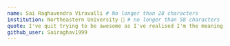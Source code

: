 ```yaml
---
name: Sai Raghavendra Viravalli # No longer than 28 characters
institution: Northeastern University 🚩 # no longer than 58 characters
quote: I've quit trying to be awesome as I've realised I'm the meaning of awesome # no longer than 100 characters, avoid using quotes(") to guarantee the format remains the same.
github_user: Sairaghav1999
---
```

